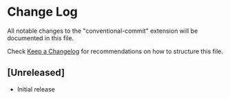 # Change Log

All notable changes to the "conventional-commit" extension will be documented in this file.

Check [Keep a Changelog](http://keepachangelog.com/) for recommendations on how to structure this file.

## [Unreleased]

- Initial release